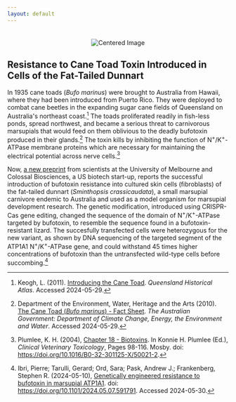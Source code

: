 ```yaml
---
layout: default
---
```


<div id="header" style="text-align: center;">
  <img src="{{ site.baseurl }}/docs/images/header.thylacine_science.news.png" alt="Centered Image" style="margin-top: 20px;">
</div>

## Resistance to Cane Toad Toxin Introduced in Cells of the Fat-Tailed Dunnart

<span class="dropcap">I</span>n 1935 cane toads (*Bufo marinus*) were brought to Australia from Hawaii, where they had been introduced from Puerto Rico. They were deployed to combat cane beetles in the expanding sugar cane fields of Queensland on Australia's northeast coast.[^1] The toads proliferated readily in fish-less ponds, spread northwest, and became a serious threat to carnivorous marsupials that would feed on them oblivious to the deadly bufotoxin produced in their glands.[^2] The toxin kills by inhibiting the function of N<sup>+</sup>/K<sup>+</sup>-ATPase membrane proteins which are necessary for maintaining the electrical potential across nerve cells.[^3]

Now, [a new preprint](https://www.biorxiv.org/content/10.1101/2024.05.07.591791v1) from scientists at the University of Melbourne and Colossal Biosciences, a US biotech start-up, reports the successful introduction of bufotoxin resistance into cultured skin cells (fibroblasts) of the fat-tailed dunnart (*Sminthopsis crassicaudata*), a small marsupial carnivore endemic to Australia and used as a model organism for marsupial development research. The genetic modification, introduced using CRISPR-Cas gene editing, changed the sequence of the domain of N<sup>+</sup>/K<sup>+</sup>-ATPase targeted by bufotoxin, to resemble the sequence found in a bufotoxin-resistant lizard. The succesfully transfected cells were heterozygous for the new variant, as shown by DNA sequencing of the targeted segment of the ATP1A1 N<sup>+</sup>/K<sup>+</sup>-ATPase gene, and could withstand 45 times higher concentrations of bufotoxin than the untransfected wild-type cells before succombing.[^4]

[^1]: Keogh, L. (2011). [Introducing the Cane Toad](https://www.qhatlas.com.au/introducing-cane-toad). *Queensland Historical Atlas*. Accessed 2024-05-29.
[^2]: Department of the Environment, Water, Heritage and the Arts (2010). [The Cane Toad (*Bufo marinus*) - Fact Sheet](https://www.dcceew.gov.au/environment/invasive-species/publications/factsheet-cane-toad-bufo-marinus). *The Australian Government: Department of Climate Change, Energy, the Environment and Water*. Accessed 2024-05-29.
[^3]: Plumlee, K. H. (2004), [Chapter 18 - Biotoxins](https://www.sciencedirect.com/science/article/pii/B032301125X500212). In Konnie H. Plumlee (Ed.), *Clinical Veterinary Toxicology*, Pages 98-116. Mosby. doi: https://doi.org/10.1016/B0-32-301125-X/50021-2.
[^4]: Ibri, Pierre; Tarulli, Gerard; Ord, Sara; Pask, Andrew J.; Frankenberg, Stephen R. (2024-05-10), [Genetically engineered resistance to bufotoxin in marsupial ATP1A1](https://www.biorxiv.org/content/10.1101/2024.05.07.591791v1). doi: https://doi.org/10.1101/2024.05.07.591791. Accessed 2024-05-30.
